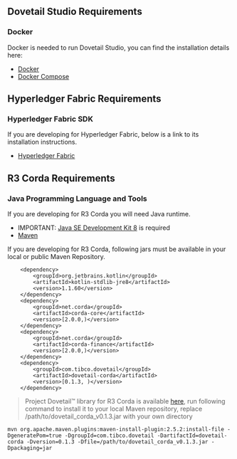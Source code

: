 ## Dovetail Studio Requirements

### Docker
Docker is needed to run Dovetail Studio, you can find the installation details here:

* [Docker](https://docs.docker.com/)
* [Docker Compose](https://docs.docker.com/compose/install/)


## Hyperledger Fabric Requirements

### Hyperledger Fabric SDK
If you are developing for Hyperledger Fabric, below is a link to its installation instructions.

* [Hyperledger Fabric](https://hyperledger-fabric.readthedocs.io/en/release-1.3/install.html)

## R3 Corda Requirements

### Java Programming Language and Tools
If you are developing for R3 Corda you will need Java runtime.

* IMPORTANT: [Java SE Development Kit 8](https://www.oracle.com/technetwork/java/javase/downloads/index.html) is required
* [Maven](https://maven.apache.org/install.html)

If you are developing for R3 Corda, following jars must be available in your local or public Maven Repository.

```
    <dependency>
        <groupId>org.jetbrains.kotlin</groupId>
        <artifactId>kotlin-stdlib-jre8</artifactId>
        <version>1.1.60</version>
    </dependency>
    <dependency>
        <groupId>net.corda</groupId>
        <artifactId>corda-core</artifactId>
        <version>[2.0.0,)</version>
    </dependency>
    <dependency>
        <groupId>net.corda</groupId>
        <artifactId>corda-finance</artifactId>
        <version>[2.0.0,)</version>
    </dependency>
    <dependency>
        <groupId>com.tibco.dovetail</groupId>
        <artifactId>dovetail-corda</artifactId>
        <version>[0.1.3, )</version>
    </dependency>
```

 > Project Dovetail™ library for R3 Corda is available [here](https://github.com/TIBCOSoftware/dovetail-contrib/releases/download/v0.1.3/dovetail_corda_v0.1.3.jar), run following command to install it to your local Maven repository, replace /path/to/dovetail_corda_v0.1.3.jar with your own directory

 ```
 mvn org.apache.maven.plugins:maven-install-plugin:2.5.2:install-file -DgeneratePom=true -DgroupId=com.tibco.dovetail -DartifactId=dovetail-corda -Dversion=0.1.3 -Dfile=/path/to/dovetail_corda_v0.1.3.jar -Dpackaging=jar
 ```